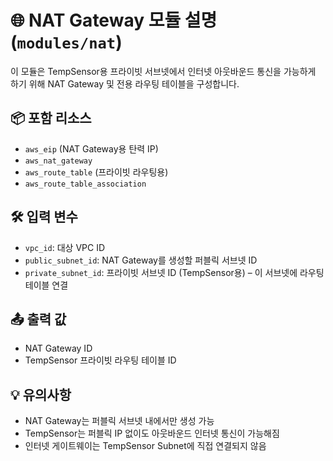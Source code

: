 # 🌐 NAT Gateway 모듈 설명 (`modules/nat`)

이 모듈은 TempSensor용 프라이빗 서브넷에서 인터넷 아웃바운드 통신을 가능하게 하기 위해 NAT Gateway 및 전용 라우팅 테이블을 구성합니다.

## 📦 포함 리소스
- `aws_eip` (NAT Gateway용 탄력 IP)
- `aws_nat_gateway`
- `aws_route_table` (프라이빗 라우팅용)
- `aws_route_table_association`

## 🛠️ 입력 변수
- `vpc_id`: 대상 VPC ID
- `public_subnet_id`: NAT Gateway를 생성할 퍼블릭 서브넷 ID
- `private_subnet_id`: 프라이빗 서브넷 ID (TempSensor용) – 이 서브넷에 라우팅 테이블 연결

## 📤 출력 값
- NAT Gateway ID
- TempSensor 프라이빗 라우팅 테이블 ID

## 💡 유의사항
- NAT Gateway는 퍼블릭 서브넷 내에서만 생성 가능
- TempSensor는 퍼블릭 IP 없이도 아웃바운드 인터넷 통신이 가능해짐
- 인터넷 게이트웨이는 TempSensor Subnet에 직접 연결되지 않음
